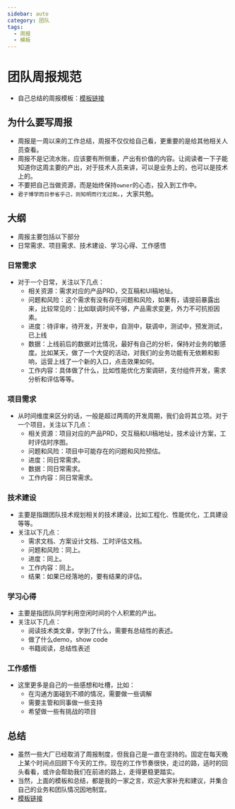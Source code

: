 ```yaml
---
sidebar: auto
category: 团队 
tags:
  - 周报 
  - 模板
---
```


# 团队周报规范
* 自己总结的周报模板：[模板链接](https://github.com/hutaoer/team-rules/blob/main/report/template.md)

## 为什么要写周报
* 周报是一周以来的工作总结，周报不仅仅给自己看，更重要的是给其他相关人员查看。
* 周报不是记流水账，应该要有所侧重，产出有价值的内容。让阅读者一下子能知道你这周主要的产出，对于技术人员来讲，可以是业务上的，也可以是技术上的。
* 不要把自己当做资源，而是始终保持`owner`的心态，投入到工作中。
* `君子博学而日参省乎己，则知明而行无过矣。`，大家共勉。

## 大纲
* 周报主要包括以下部分
* 日常需求、项目需求、技术建设、学习心得、工作感悟

### 日常需求
* 对于一个日常，关注以下几点：
  * 相关资源：需求对应的产品PRD，交互稿和UI稿地址。
  * 问题和风险：这个需求有没有存在问题和风险，如果有，请提前暴露出来，比较常见的：比如联调时间不够，产品需求变更，外力不可抗拒因素。
  * 进度：待评审，待开发，开发中，自测中，联调中，测试中，预发测试，已上线
  * 数据：上线前后的数据对比情况，最好有自己的分析，保持对业务的敏感度。比如某天，做了一个大促的活动，对我们的业务功能有无依赖和影响，运营上线了一个新的入口，点击效果如何。
  * 工作内容：具体做了什么，比如性能优化方案调研，支付组件开发，需求分析和评估等等。

### 项目需求
* 从时间维度来区分的话，一般是超过两周的开发周期，我们会将其立项。对于一个项目，关注以下几点：
  * 相关资源：项目对应的产品PRD，交互稿和UI稿地址，技术设计方案，工时评估时序图。
  * 问题和风险：项目中可能存在的问题和风险预估。
  * 进度：同日常需求。
  * 数据：同日常需求。
  * 工作内容：同日常需求。


### 技术建设
* 主要是指跟团队技术规划相关的技术建设，比如工程化、性能优化，工具建设等等。
* 关注以下几点：
  * 需求文档、方案设计文档、工时评估文档。
  * 问题和风险：同上。
  * 进度：同上。
  * 工作内容：同上。
  * 结果：如果已经落地的，要有结果的评估。

### 学习心得
* 主要是指团队同学利用空闲时间的个人积累的产出。
* 关注以下几点：
  - 阅读技术类文章，学到了什么，需要有总结性的表述。
  - 做了什么demo，show code
  - 书籍阅读，总结性表述

### 工作感悟
* 这里更多是自己的一些感想和吐槽，比如：
  - 在沟通方面碰到不顺的情况，需要做一些调解
  - 需要主管和同事做一些支持
  - 希望做一些有挑战的项目

## 总结
* 虽然一些大厂已经取消了周报制度，但我自己是一直在坚持的。固定在每天晚上某个时间点回顾下今天的工作。现在的工作节奏很快，走过的路，适时的回头看看，或许会帮助我们在前进的路上，走得更稳更踏实。
* 当然，上面的模板和总结，都是我的一家之言，欢迎大家补充和建议，并集合自己的业务和团队情况因地制宜。
* [模板链接](https://github.com/hutaoer/team-rules/blob/main/report/template.md)


